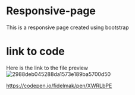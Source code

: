 # Responsive-page
This is a responsive page created using bootstrap
# link to code
Here is the link to the file preview ![2988deb045288da1573e189ba5700d50](https://user-images.githubusercontent.com/64453973/129982120-2997b07f-dd34-4526-9d2a-4785e5f01b78.jpg)

https://codepen.io/fidelmak/pen/XWRLbPE
